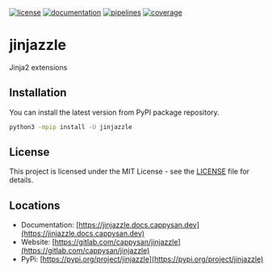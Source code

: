 [![license](https://img.shields.io/badge/license-MIT-brightgreen)](https://spdx.org/licenses/MIT.html)
[![documentation](https://img.shields.io/badge/documentation-html-informational)](https://jinjazzle.docs.cappysan.dev)
[![pipelines](https://gitlab.com/cappysan/jinjazzle/badges/master/pipeline.svg?ignore_skipped=true)](https://gitlab.com/cappysan/jinjazzle/pipelines)
[![coverage](https://gitlab.com/cappysan/jinjazzle/badges/master/coverage.svg)](https://jinjazzle.docs.cappysan.dev/coverage/index.html)

# jinjazzle

Jinja2 extensions


## Installation

You can install the latest version from PyPI package repository.

~~~bash
python3 -mpip install -U jinjazzle
~~~


## License

This project is licensed under the MIT License - see the [LICENSE](LICENSE) file for details.


## Locations

  * Documentation: [https://jinjazzle.docs.cappysan.dev](https://jinjazzle.docs.cappysan.dev)
  * Website: [https://gitlab.com/cappysan/jinjazzle](https://gitlab.com/cappysan/jinjazzle)
  * PyPi: [https://pypi.org/project/jinjazzle](https://pypi.org/project/jinjazzle)
